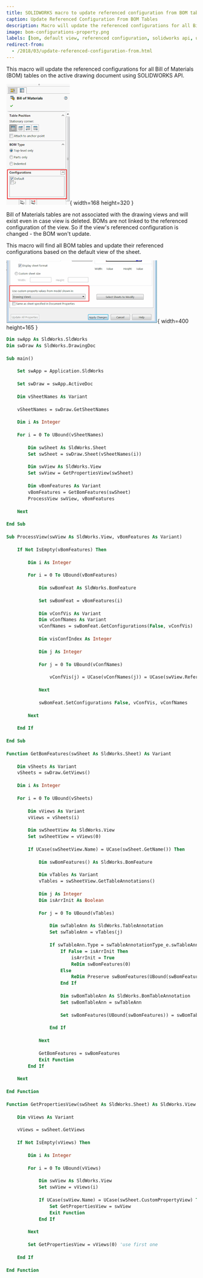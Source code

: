 ```yaml
---
title: SOLIDWORKS macro to update referenced configuration from BOM tables
caption: Update Referenced Configuration From BOM Tables
description: Macro will update the referenced configurations for all Bill of Materials (BOM) tables on the active drawing document using SOLIDWORKS API
image: bom-configurations-property.png
labels: [bom, default view, referenced configuration, solidworks api, utility, view]
redirect-from:
  - /2018/03/update-referenced-configuration-from.html
---
```

This macro will update the referenced configurations for all Bill of Materials (BOM) tables on the active drawing document using SOLIDWORKS API.

![List of configurations to use in the BOM table](bom-configurations-property.png){ width=168 height=320 }

Bill of Materials tables are not associated with the drawing views and will exist even in case view is deleted.
BOMs are not linked to the referenced configuration of the view. So if the view's referenced configuration is changed - the BOM won't update.

This macro will find all BOM tables and update their referenced configurations based on the default view of the sheet.

![Use custom properties value from model option in the sheet properties](use-custom-prps-from-view-sheet-property.png){ width=400 height=165 }

~~~ vb
Dim swApp As SldWorks.SldWorks
Dim swDraw As SldWorks.DrawingDoc

Sub main()

    Set swApp = Application.SldWorks
    
    Set swDraw = swApp.ActiveDoc
    
    Dim vSheetNames As Variant
    
    vSheetNames = swDraw.GetSheetNames
    
    Dim i As Integer
        
    For i = 0 To UBound(vSheetNames)
        
        Dim swSheet As SldWorks.Sheet
        Set swSheet = swDraw.Sheet(vSheetNames(i))
        
        Dim swView As SldWorks.View
        Set swView = GetPropertiesView(swSheet)
        
        Dim vBomFeatures As Variant
        vBomFeatures = GetBomFeatures(swSheet)
        ProcessView swView, vBomFeatures
        
    Next
    
End Sub

Sub ProcessView(swView As SldWorks.View, vBomFeatures As Variant)
    
    If Not IsEmpty(vBomFeatures) Then
        
        Dim i As Integer
        
        For i = 0 To UBound(vBomFeatures)
            
            Dim swBomFeat As SldWorks.BomFeature
            
            Set swBomFeat = vBomFeatures(i)
            
            Dim vConfVis As Variant
            Dim vConfNames As Variant
            vConfNames = swBomFeat.GetConfigurations(False, vConfVis)
            
            Dim visConfIndex As Integer
            
            Dim j As Integer
            
            For j = 0 To UBound(vConfNames)
                
                vConfVis(j) = UCase(vConfNames(j)) = UCase(swView.ReferencedConfiguration)
                                
            Next
            
            swBomFeat.SetConfigurations False, vConfVis, vConfNames
            
        Next
        
    End If
    
End Sub

Function GetBomFeatures(swSheet As SldWorks.Sheet) As Variant
    
    Dim vSheets As Variant
    vSheets = swDraw.GetViews()
    
    Dim i As Integer
    
    For i = 0 To UBound(vSheets)
    
        Dim vViews As Variant
        vViews = vSheets(i)
        
        Dim swSheetView As SldWorks.View
        Set swSheetView = vViews(0)
        
        If UCase(swSheetView.Name) = UCase(swSheet.GetName()) Then
            
            Dim swBomFeatures() As SldWorks.BomFeature
            
            Dim vTables As Variant
            vTables = swSheetView.GetTableAnnotations()
            
            Dim j As Integer
            Dim isArrInit As Boolean
            
            For j = 0 To UBound(vTables)
                
                Dim swTableAnn As SldWorks.TableAnnotation
                Set swTableAnn = vTables(j)
                
                If swTableAnn.Type = swTableAnnotationType_e.swTableAnnotation_BillOfMaterials Then
                    If False = isArrInit Then
                        isArrInit = True
                        ReDim swBomFeatures(0)
                    Else
                        ReDim Preserve swBomFeatures(UBound(swBomFeatures) + 1)
                    End If
                    
                    Dim swBomTableAnn As SldWorks.BomTableAnnotation
                    Set swBomTableAnn = swTableAnn
                    
                    Set swBomFeatures(UBound(swBomFeatures)) = swBomTableAnn.BomFeature
                    
                End If
                
            Next
            
            GetBomFeatures = swBomFeatures
            Exit Function
        End If
        
    Next
    
End Function

Function GetPropertiesView(swSheet As SldWorks.Sheet) As SldWorks.View
    
    Dim vViews As Variant
    
    vViews = swSheet.GetViews
    
    If Not IsEmpty(vViews) Then
        
        Dim i As Integer
        
        For i = 0 To UBound(vViews)
            
            Dim swView As SldWorks.View
            Set swView = vViews(i)
            
            If UCase(swView.Name) = UCase(swSheet.CustomPropertyView) Then
                Set GetPropertiesView = swView
                Exit Function
            End If
            
        Next
        
        Set GetPropertiesView = vViews(0) 'use first one
        
    End If
    
End Function

~~~


